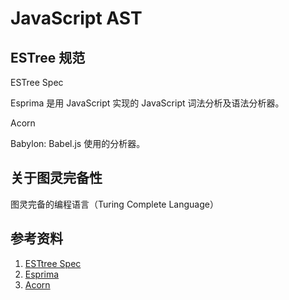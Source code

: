 # JavaScript AST

## ESTree 规范

ESTree Spec

Esprima 是用 JavaScript 实现的 JavaScript 词法分析及语法分析器。

Acorn

Babylon: Babel.js 使用的分析器。


## 关于图灵完备性

图灵完备的编程语言（Turing Complete Language）


## 参考资料

1. [ESTtree Spec](https://github.com/estree/estree)
2. [Esprima](https://github.com/jquery/esprima)
3. [Acorn](https://github.com/acornjs/acorn)
